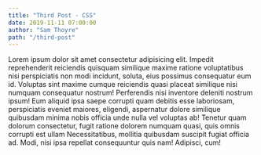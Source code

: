 ```yaml
---
title: "Third Post - CSS"
date: 2019-11-11 07:00:00
author: "Sam Thoyre"
path: "/third-post"
---
```


Lorem ipsum dolor sit amet consectetur adipisicing elit. Impedit reprehenderit reiciendis quisquam similique maxime ratione voluptatibus
nisi perspiciatis non modi incidunt, soluta, eius possimus consequatur eum id. Voluptas sint maxime cumque reiciendis quasi placeat similique nisi
numquam consequatur nostrum! Perferendis nisi inventore deleniti nostrum ipsum! Eum aliquid ipsa saepe corrupti quam debitis esse laboriosam,
perspiciatis eveniet maiores, eligendi, aspernatur dolore similique quibusdam minima nobis officia unde nulla vel voluptas ab! Tenetur quam
dolorum consectetur, fugit ratione dolorem numquam quasi, quis omnis corrupti est ullam Necessitatibus, mollitia quibusdam suscipit fugiat
officia ad. Modi, nisi ipsa repellat consequuntur quis nam! Adipisci, cum!